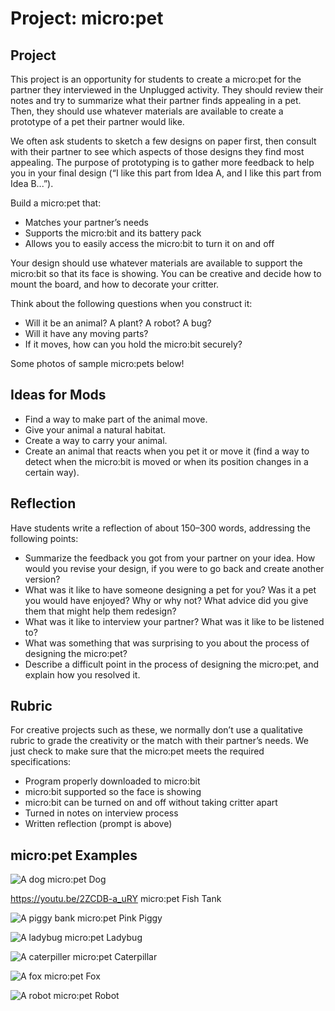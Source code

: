 # Project: micro:pet

## Project

This project is an opportunity for students to create a micro:pet for the partner they interviewed in the Unplugged activity. They should review their notes and try to summarize what their partner finds appealing in a pet. Then, they should use whatever materials are available to create a prototype of a pet their partner would like.

We often ask students to sketch a few designs on paper first, then consult with their partner to see which aspects of those designs they find most appealing. The purpose of prototyping is to gather more feedback to help you in your final design (“I like this part from Idea A, and I like this part from Idea B...”).

Build a micro:pet that:

* Matches your partner’s needs
* Supports the micro:bit and its battery pack
* Allows you to easily access the micro:bit to turn it on and off

Your design should use whatever materials are available to support the micro:bit so that its face is showing. You can be creative and decide how to mount the board, and how to decorate your critter.

Think about the following questions when you construct it:

* Will it be an animal? A plant? A robot? A bug?
* Will it have any moving parts?
* If it moves, how can you hold the micro:bit securely?

Some photos of sample micro:pets below!

## Ideas for Mods

* Find a way to make part of the animal move.
* Give your animal a natural habitat.
* Create a way to carry your animal.
* Create an animal that reacts when you pet it or move it (find a way to detect when the micro:bit is moved or when its position changes in a certain way).

## Reflection

Have students write a reflection of about 150–300 words, addressing the following points:

* Summarize the feedback you got from your partner on your idea. How would you revise your design, if you were to go back and create another version?
* What was it like to have someone designing a pet for you? Was it a pet you would have enjoyed? Why or why not? What advice did you give them that might help them redesign?
* What was it like to interview your partner? What was it like to be listened to?
* What was something that was surprising to you about the process of designing the micro:pet?
* Describe a difficult point in the process of designing the micro:pet, and explain how you resolved it.

## Rubric

For creative projects such as these, we normally don’t use a qualitative rubric to grade the creativity or the match with their partner’s needs. We just check to make sure that the micro:pet meets the required specifications:

* Program properly downloaded to micro:bit
* micro:bit supported so the face is showing
* micro:bit can be turned on and off without taking critter apart
* Turned in notes on interview process
* Written reflection (prompt is above)

## micro:pet Examples

![A dog micro:pet](/static/courses/csintro/making/micropet-dog.jpg) Dog

https://youtu.be/2ZCDB-a_uRY micro:pet Fish Tank

![A piggy bank micro:pet](/static/courses/csintro/making/micropet-piggy-bank.jpg) Pink Piggy

![A ladybug micro:pet](/static/courses/csintro/making/micropet-ladybug.jpg) Ladybug

![A caterpiller micro:pet](/static/courses/csintro/making/micropet-caterpillar.jpg) Caterpillar

![A fox micro:pet](/static/courses/csintro/making/micropet-fox.jpg) Fox

![A robot micro:pet](/static/courses/csintro/making/micropet-robot.jpg) Robot